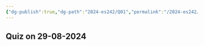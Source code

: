```yaml
---
{"dg-publish":true,"dg-path":"2024-es242/Q01","permalink":"/2024-es242/q01/"}
---
```


## Quiz on 29-08-2024